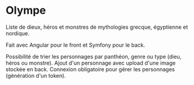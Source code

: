 # Olympe
Liste de dieux, héros et monstres de mythologies grecque, égyptienne et nordique.

Fait avec Angular pour le front et Symfony pour le back.

Possibilité de trier les personnages par panthéon, genre ou type (dieu, héros ou monstre).
Ajout d'un personnage avec upload d'une image stockée en back. 
Connexion obligatoire pour gérer les personnages (génération d'un token).

